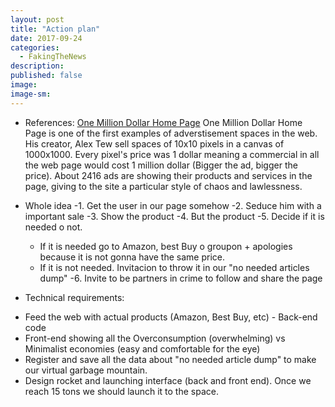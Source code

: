 ```yaml
---
layout: post
title: "Action plan"
date: 2017-09-24
categories:
  - FakingTheNews
description:
published: false
image: 
image-sm:
---
```

- References: 
[One Million Dollar Home Page](http://www.milliondollarhomepage.com/)
One Million Dollar Home Page is one of the first examples of adverstisement spaces in the web. His creator, Alex Tew sell spaces of 10x10 pixels in a canvas of 1000x1000. Every pixel's price was 1 dollar meaning a commercial in all the web page would cost 1 million dollar (Bigger the ad, bigger the price).
About 2416 ads are showing their products and services in the page, giving to the site a particular style of chaos and lawlessness.

- Whole idea
  -1. Get the user in our page somehow
  -2. Seduce him with a important sale
  -3. Show the product
  -4. But the product
  -5. Decide if it is needed o not.
    - If it is needed go to Amazon, best Buy o groupon + apologies because it is not gonna have the same price.
    - If it is not needed. Invitacion to throw it in our "no needed articles dump"
  -6. Invite to be partners in crime to follow and share the page
  
 - Technical requirements:
 + Feed the web with actual products (Amazon, Best Buy, etc) - Back-end code
 + Front-end showing all the Overconsumption (overwhelming) vs Minimalist economies (easy and comfortable for the eye)
 + Register and save all the data about "no needed article dump" to make our virtual garbage mountain.
 + Design rocket and launching interface (back and front end). Once we reach 15 tons we should launch it to the space.
 



